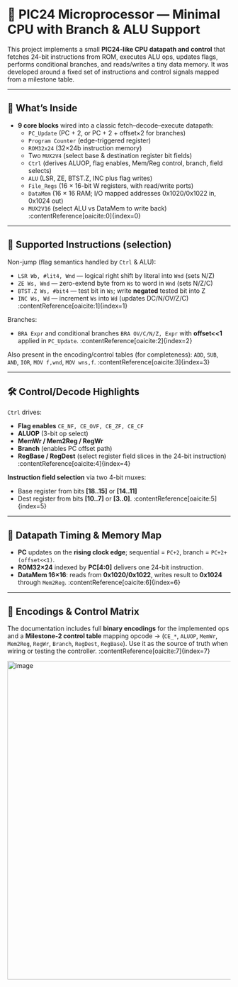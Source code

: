 # 🧠 PIC24 Microprocessor — Minimal CPU with Branch & ALU Support

This project implements a small **PIC24-like CPU datapath and control** that fetches 24-bit instructions from ROM, executes ALU ops, updates flags, performs conditional branches, and reads/writes a tiny data memory. It was developed around a fixed set of instructions and control signals mapped from a milestone table.

---

## 🔎 What’s Inside

- **9 core blocks** wired into a classic fetch–decode–execute datapath:
  - `PC_Update` (PC + 2, or PC + 2 + offset×2 for branches)  
  - `Program Counter` (edge-triggered register)  
  - `ROM32x24` (32×24b instruction memory)  
  - Two `MUX2V4` (select base & destination register bit fields)  
  - `Ctrl` (derives ALUOP, flag enables, Mem/Reg control, branch, field selects)  
  - `ALU` (LSR, ZE, BTST.Z, INC plus flag writes)  
  - `File_Regs` (16 × 16-bit W registers, with read/write ports)  
  - `DataMem` (16 × 16 RAM; I/O mapped addresses 0x1020/0x1022 in, 0x1024 out)  
  - `MUX2V16` (select ALU vs DataMem to write back)  :contentReference[oaicite:0]{index=0}

---

## 🧩 Supported Instructions (selection)

Non-jump (flag semantics handled by `Ctrl` & ALU):
- `LSR Wb, #lit4, Wnd` — logical right shift by literal into `Wnd` (sets N/Z)  
- `ZE Ws, Wnd` — zero-extend byte from `Ws` to word in `Wnd` (sets N/Z/C)  
- `BTST.Z Ws, #bit4` — test bit in `Ws`; write **negated** tested bit into Z  
- `INC Ws, Wd` — increment `Ws` into `Wd` (updates DC/N/OV/Z/C)  :contentReference[oaicite:1]{index=1}

Branches:
- `BRA Expr` and conditional branches `BRA OV/C/N/Z, Expr` with **offset<<1** applied in `PC_Update`.  :contentReference[oaicite:2]{index=2}

Also present in the encoding/control tables (for completeness): `ADD`, `SUB`, `AND`, `IOR`, `MOV f,wnd`, `MOV wns,f`.  :contentReference[oaicite:3]{index=3}

---

## 🛠️ Control/Decode Highlights

`Ctrl` drives:
- **Flag enables** `CE_NF, CE_OVF, CE_ZF, CE_CF`
- **ALUOP** (3-bit op select)
- **MemWr / Mem2Reg / RegWr**
- **Branch** (enables PC offset path)
- **RegBase / RegDest** (select register field slices in the 24-bit instruction)  :contentReference[oaicite:4]{index=4}

**Instruction field selection** via two 4-bit muxes:
- Base register from bits **[18..15]** or **[14..11]**  
- Dest register from bits **[10..7]** or **[3..0]**.  :contentReference[oaicite:5]{index=5}

---

## 🧮 Datapath Timing & Memory Map

- **PC** updates on the **rising clock edge**; sequential = `PC+2`, branch = `PC+2+(offset<<1)`.  
- **ROM32×24** indexed by **PC[4:0]** delivers one 24-bit instruction.  
- **DataMem 16×16**: reads from **0x1020/0x1022**, writes result to **0x1024** through `Mem2Reg`.  :contentReference[oaicite:6]{index=6}

---

## 📜 Encodings & Control Matrix

The documentation includes full **binary encodings** for the implemented ops and a **Milestone-2 control table** mapping opcode → (`CE_*`, `ALUOP`, `MemWr`, `Mem2Reg`, `RegWr`, `Branch`, `RegDest`, `RegBase`). Use it as the source of truth when wiring or testing the controller.  :contentReference[oaicite:7]{index=7}

<img width="1676" height="719" alt="image" src="https://github.com/user-attachments/assets/c4b38a7d-9612-4e62-87a8-c8a07f33f5e4" />
